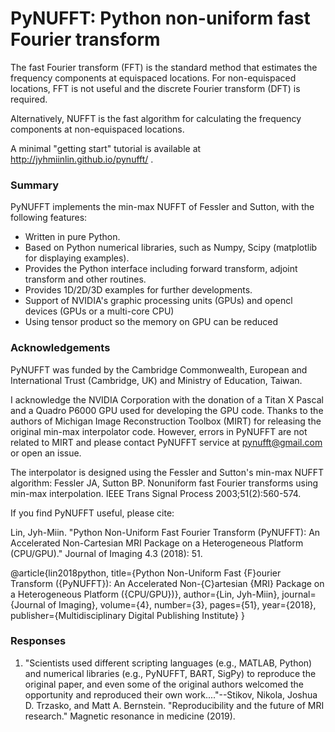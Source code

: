 # PyNUFFT: Python non-uniform fast Fourier transform


The fast Fourier transform (FFT) is the standard method that estimates the frequency components at equispaced locations. For non-equispaced locations, FFT is not useful and the discrete Fourier transform 
(DFT) is required. 

Alternatively, NUFFT is the fast algorithm for calculating the frequency components at non-equispaced locations.

A minimal "getting start" tutorial is available at http://jyhmiinlin.github.io/pynufft/ .

### Summary

PyNUFFT implements the min-max NUFFT of Fessler and Sutton, with the following features:

- Written in pure Python.
- Based on Python numerical libraries, such as Numpy, Scipy (matplotlib for displaying examples).
- Provides the Python interface including forward transform, adjoint transform and other routines.
- Provides 1D/2D/3D examples for further developments.
- Support of NVIDIA's graphic processing units (GPUs) and opencl devices (GPUs or a multi-core CPU)
- Using tensor product so the memory on GPU can be reduced

### Acknowledgements

PyNUFFT was funded by the Cambridge Commonwealth, European and International Trust (Cambridge, UK) and Ministry of Education, Taiwan. 

I acknowledge the NVIDIA Corporation with the donation of a Titan X Pascal and a Quadro P6000 GPU used for developing the GPU code. Thanks to the authors of Michigan Image 
Reconstruction Toolbox (MIRT) for releasing the original min-max interpolator code. However, errors in PyNUFFT are not related to MIRT and please contact PyNUFFT service at 
pynufft@gmail.com or open an issue. 

The interpolator is designed using the Fessler and Sutton's min-max NUFFT algorithm:
Fessler JA, Sutton BP. Nonuniform fast Fourier transforms using min-max interpolation. IEEE Trans Signal Process 2003;51(2):560-574.

If you find PyNUFFT useful, please cite:

Lin, Jyh-Miin. "Python Non-Uniform Fast Fourier Transform (PyNUFFT): An Accelerated Non-Cartesian MRI Package on a Heterogeneous Platform (CPU/GPU)." Journal of Imaging 4.3 (2018): 51.

@article{lin2018python,
  title={Python Non-Uniform Fast {F}ourier Transform ({PyNUFFT}): An Accelerated Non-{C}artesian {MRI} Package on a Heterogeneous Platform ({CPU/GPU})},
  author={Lin, Jyh-Miin},
  journal={Journal of Imaging},
  volume={4},
  number={3},
  pages={51},
  year={2018},
  publisher={Multidisciplinary Digital Publishing Institute}
}


### Responses

1. "Scientists used different scripting languages (e.g., MATLAB, Python) and numerical libraries (e.g., PyNUFFT, BART, SigPy) to reproduce the original paper, and even some of the original authors welcomed the opportunity and reproduced their own work...."--Stikov, Nikola, Joshua D. Trzasko, and Matt A. Bernstein. "Reproducibility and the future of MRI research." Magnetic resonance in medicine (2019).



